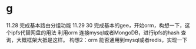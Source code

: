 # g
11.28 完成基本路由分组功能
11.29 30 完成基本的gee，开始orm，构想一下，这个ipfs代替网盘的用法
利用orm 连接mysql或者MongoDB，进行ipfs的hash 查询，大概框架大抵是这样。
构想2：orm 能否通用到mysql或者redis，实现一下
